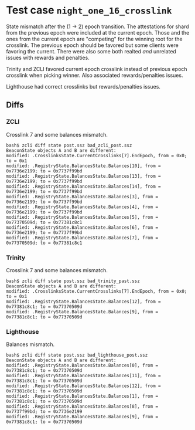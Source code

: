 # Test case `night_one_16_crosslink`

State mismatch after the (1 -> 2) epoch transition. The attestations for shard
from the previous epoch were included at the current epoch. Those and the ones
from the current epoch are "competing" for the winning root for the crosslink.
The previous epoch should be favored but some clients were favoring the current.
There were also some both realted _and_ unrelated issues with rewards and penalties.

Trinity and ZCLI favored current epoch crosslink instead of previous epoch
crosslink when picking winner. Also associated rewards/penalties issues.

Lighthouse had correct crosslinks but rewards/penalties issues.

## Diffs

### ZCLI

Crosslink 7 and some balances mismatch.

```
bash$ zcli diff state post.ssz bad_zcli_post.ssz 
BeaconState objects A and B are different:
modified: .CrosslinksState.CurrentCrosslinks[7].EndEpoch, from = 0x0; to = 0x1
modified: .RegistryState.BalancesState.Balances[10], from = 0x7736e2199; to = 0x7737f99bd
modified: .RegistryState.BalancesState.Balances[13], from = 0x7736e2199; to = 0x7737f99bd
modified: .RegistryState.BalancesState.Balances[14], from = 0x7736e2199; to = 0x7737f99bd
modified: .RegistryState.BalancesState.Balances[3], from = 0x7736e2199; to = 0x7737f99bd
modified: .RegistryState.BalancesState.Balances[4], from = 0x7736e2199; to = 0x7737f99bd
modified: .RegistryState.BalancesState.Balances[5], from = 0x77370509d; to = 0x77381c8c1
modified: .RegistryState.BalancesState.Balances[6], from = 0x7736e2199; to = 0x7737f99bd
modified: .RegistryState.BalancesState.Balances[7], from = 0x77370509d; to = 0x77381c8c1
```

### Trinity


Crosslink 7 and some balances mismatch.

```
bash$ zcli diff state post.ssz bad_trinity_past.ssz 
BeaconState objects A and B are different:
modified: .CrosslinksState.CurrentCrosslinks[7].EndEpoch, from = 0x0; to = 0x1
modified: .RegistryState.BalancesState.Balances[12], from = 0x77381c8c1; to = 0x77370509d
modified: .RegistryState.BalancesState.Balances[9], from = 0x77381c8c1; to = 0x77370509d
```

### Lighthouse

Balances mismatch.

```
bash$ zcli diff state post.ssz bad_lighthouse_post.ssz 
BeaconState objects A and B are different:
modified: .RegistryState.BalancesState.Balances[0], from = 0x77381c8c1; to = 0x77370509d
modified: .RegistryState.BalancesState.Balances[11], from = 0x77381c8c1; to = 0x77370509d
modified: .RegistryState.BalancesState.Balances[12], from = 0x77381c8c1; to = 0x77370509d
modified: .RegistryState.BalancesState.Balances[1], from = 0x77381c8c1; to = 0x77370509d
modified: .RegistryState.BalancesState.Balances[8], from = 0x7737f99bd; to = 0x7736e2199
modified: .RegistryState.BalancesState.Balances[9], from = 0x77381c8c1; to = 0x77370509d
```